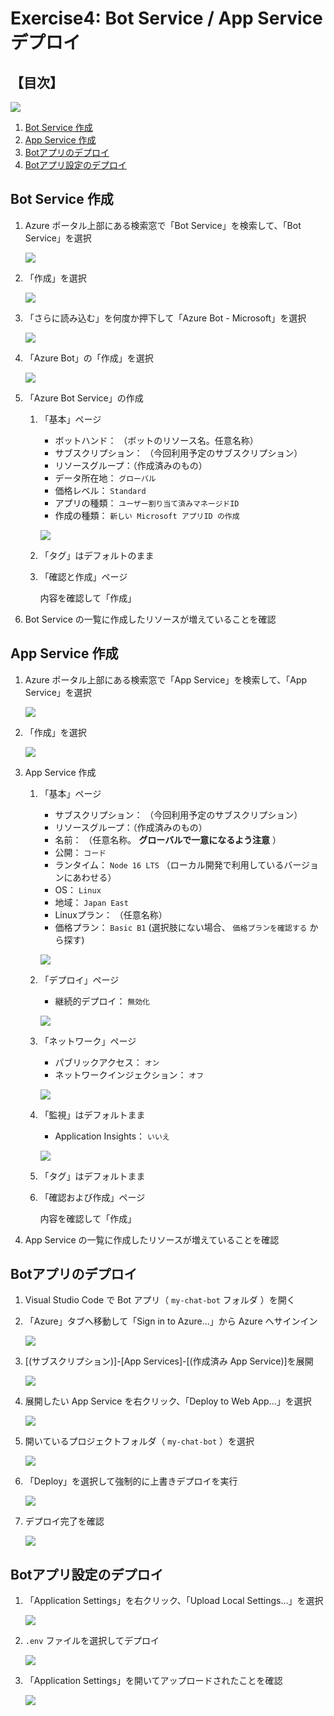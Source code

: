 # Exercise4: Bot Service / App Service デプロイ

## 【目次】

![](images/e04-0000-deploy.png)

1. [Bot Service 作成](#bot-service-作成)
1. [App Service 作成](#app-service-作成)
1. [Botアプリのデプロイ](#botアプリのデプロイ)
1. [Botアプリ設定のデプロイ](#botアプリ設定のデプロイ)

## Bot Service 作成

1. Azure ポータル上部にある検索窓で「Bot Service」を検索して、「Bot Service」を選択

    ![](images/e04-0101-deploy.png)

1. 「作成」を選択

    ![](images/e04-0102-deploy.png)

1. 「さらに読み込む」を何度か押下して「Azure Bot - Microsoft」を選択

    ![](images/e04-0103-deploy.png)

1. 「Azure Bot」の「作成」を選択

    ![](images/e04-0104-deploy.png)

1. 「Azure Bot Service」の作成

    1. 「基本」ページ

        * ボットハンド： （ボットのリソース名。任意名称）
        * サブスクリプション： （今回利用予定のサブスクリプション）
        * リソースグループ：（作成済みのもの）
        * データ所在地： `グローバル`
        * 価格レベル： `Standard`
        * アプリの種類： `ユーザー割り当て済みマネージドID`
        * 作成の種類： `新しい Microsoft アプリID の作成`

        ![](images/e04-0105-deploy.png)

    1. 「タグ」はデフォルトのまま

    1. 「確認と作成」ページ

        内容を確認して「作成」

1. Bot Service の一覧に作成したリソースが増えていることを確認


## App Service 作成

1. Azure ポータル上部にある検索窓で「App Service」を検索して、「App Service」を選択

    ![](images/e04-0201-deploy.png)

1. 「作成」を選択

    ![](images/e04-0202-deploy.png)

1. App Service 作成

    1. 「基本」ページ

        * サブスクリプション： （今回利用予定のサブスクリプション）
        * リソースグループ：（作成済みのもの）
        * 名前： （任意名称。 **グローバルで一意になるよう注意** ）
        * 公開： `コード`
        * ランタイム： `Node 16 LTS` （ローカル開発で利用しているバージョンにあわせる）
        * OS： `Linux`
        * 地域： `Japan East`
        * Linuxプラン： （任意名称）
        * 価格プラン： `Basic B1` (選択肢にない場合、 `価格プランを確認する` から探す)

        ![](images/e04-0203-deploy.png)

    1. 「デプロイ」ページ

        * 継続的デプロイ： `無効化`

        ![](images/e04-0204-deploy.png)

    1. 「ネットワーク」ページ

        * パブリックアクセス： `オン`
        * ネットワークインジェクション： `オフ`

        ![](images/e04-0205-deploy.png)

    1. 「監視」はデフォルトまま

        * Application Insights： `いいえ`

        ![](images/e04-0206-deploy.png)

    1. 「タグ」はデフォルトまま

    1. 「確認および作成」ページ

        内容を確認して「作成」

1. App Service の一覧に作成したリソースが増えていることを確認


## Botアプリのデプロイ

1. Visual Studio Code で Bot アプリ（ `my-chat-bot` フォルダ ）を開く

1. 「Azure」タブへ移動して「Sign in to Azure...」から Azure へサインイン

    ![](images/e04-0301-deploy.png)

1. [(サブスクリプション)]-[App Services]-[(作成済み App Service)]を展開

    ![](images/e04-0302-deploy.png)

1. 展開したい App Service を右クリック、「Deploy to Web App...」を選択

    ![](images/e04-0303-deploy.png)

1. 開いているプロジェクトフォルダ（ `my-chat-bot` ）を選択

    ![](images/e04-0304-deploy.png)

1. 「Deploy」を選択して強制的に上書きデプロイを実行

    ![](images/e04-0305-deploy.png)

1. デプロイ完了を確認

    ![](images/e04-0306-deploy.png)


## Botアプリ設定のデプロイ

1. 「Application Settings」を右クリック、「Upload Local Settings...」を選択

    ![](images/e04-0401-deploy.png)

1. `.env` ファイルを選択してデプロイ

    ![](images/e04-0402-deploy.png)

1. 「Application Settings」を開いてアップロードされたことを確認

    ![](images/e04-0403-deploy.png)

